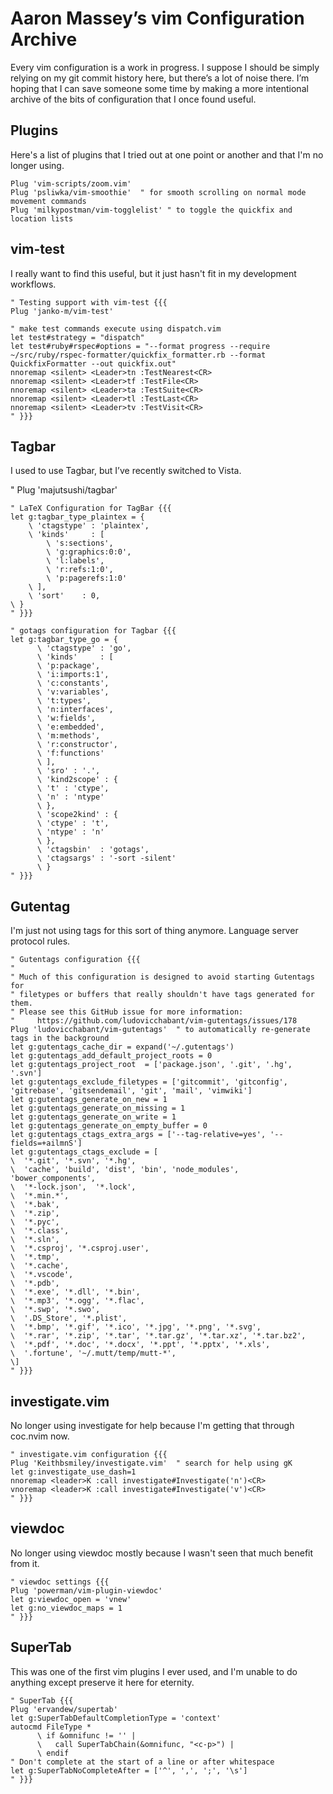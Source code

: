 # Aaron Massey’s vim Configuration Archive

Every vim configuration is a work in progress.  I suppose I should be simply
relying on my git commit history here, but there’s a lot of noise there.  I’m
hoping that I can save someone some time by making a more intentional archive
of the bits of configuration that I once found useful.

## Plugins

Here's a list of plugins that I tried out at one point or another and that I'm
no longer using.

```vim
Plug 'vim-scripts/zoom.vim'
Plug 'psliwka/vim-smoothie'  " for smooth scrolling on normal mode movement commands
Plug 'milkypostman/vim-togglelist' " to toggle the quickfix and location lists
```

## vim-test

I really want to find this useful, but it just hasn't fit in my development
workflows.

```vim
" Testing support with vim-test {{{
Plug 'janko-m/vim-test'

" make test commands execute using dispatch.vim
let test#strategy = "dispatch"
let test#ruby#rspec#options = "--format progress --require ~/src/ruby/rspec-formatter/quickfix_formatter.rb --format QuickfixFormatter --out quickfix.out"
nnoremap <silent> <Leader>tn :TestNearest<CR>
nnoremap <silent> <Leader>tf :TestFile<CR>
nnoremap <silent> <Leader>ta :TestSuite<CR>
nnoremap <silent> <Leader>tl :TestLast<CR>
nnoremap <silent> <Leader>tv :TestVisit<CR>
" }}}
```

## Tagbar

I used to use Tagbar, but I’ve recently switched to Vista.

" Plug 'majutsushi/tagbar'

```vim
" LaTeX Configuration for TagBar {{{
let g:tagbar_type_plaintex = {
    \ 'ctagstype' : 'plaintex',
    \ 'kinds'     : [
        \ 's:sections',
        \ 'g:graphics:0:0',
        \ 'l:labels',
        \ 'r:refs:1:0',
        \ 'p:pagerefs:1:0'
    \ ],
    \ 'sort'    : 0,
\ }
" }}}
```

```vim
" gotags configuration for Tagbar {{{
let g:tagbar_type_go = {
      \ 'ctagstype' : 'go',
      \ 'kinds'     : [
      \ 'p:package',
      \ 'i:imports:1',
      \ 'c:constants',
      \ 'v:variables',
      \ 't:types',
      \ 'n:interfaces',
      \ 'w:fields',
      \ 'e:embedded',
      \ 'm:methods',
      \ 'r:constructor',
      \ 'f:functions'
      \ ],
      \ 'sro' : '.',
      \ 'kind2scope' : {
      \ 't' : 'ctype',
      \ 'n' : 'ntype'
      \ },
      \ 'scope2kind' : {
      \ 'ctype' : 't',
      \ 'ntype' : 'n'
      \ },
      \ 'ctagsbin'  : 'gotags',
      \ 'ctagsargs' : '-sort -silent'
      \ }
" }}}
```

## Gutentag

I'm just not using tags for this sort of thing anymore.  Language server
protocol rules.

```vim
" Gutentags configuration {{{
"
" Much of this configuration is designed to avoid starting Gutentags for
" filetypes or buffers that really shouldn't have tags generated for them.
" Please see this GitHub issue for more information:
"     https://github.com/ludovicchabant/vim-gutentags/issues/178
Plug 'ludovicchabant/vim-gutentags'  " to automatically re-generate tags in the background
let g:gutentags_cache_dir = expand('~/.gutentags')
let g:gutentags_add_default_project_roots = 0
let g:gutentags_project_root  = ['package.json', '.git', '.hg', '.svn']
let g:gutentags_exclude_filetypes = ['gitcommit', 'gitconfig', 'gitrebase', 'gitsendemail', 'git', 'mail', 'vimwiki']
let g:gutentags_generate_on_new = 1
let g:gutentags_generate_on_missing = 1
let g:gutentags_generate_on_write = 1
let g:gutentags_generate_on_empty_buffer = 0
let g:gutentags_ctags_extra_args = ['--tag-relative=yes', '--fields=+ailmnS']
let g:gutentags_ctags_exclude = [
\  '*.git', '*.svn', '*.hg',
\  'cache', 'build', 'dist', 'bin', 'node_modules', 'bower_components',
\  '*-lock.json',  '*.lock',
\  '*.min.*',
\  '*.bak',
\  '*.zip',
\  '*.pyc',
\  '*.class',
\  '*.sln',
\  '*.csproj', '*.csproj.user',
\  '*.tmp',
\  '*.cache',
\  '*.vscode',
\  '*.pdb',
\  '*.exe', '*.dll', '*.bin',
\  '*.mp3', '*.ogg', '*.flac',
\  '*.swp', '*.swo',
\  '.DS_Store', '*.plist',
\  '*.bmp', '*.gif', '*.ico', '*.jpg', '*.png', '*.svg',
\  '*.rar', '*.zip', '*.tar', '*.tar.gz', '*.tar.xz', '*.tar.bz2',
\  '*.pdf', '*.doc', '*.docx', '*.ppt', '*.pptx', '*.xls',
\  '.fortune', '~/.mutt/temp/mutt-*',
\]
" }}}
```

## investigate.vim

No longer using investigate for help because I'm getting that through coc.nvim
now.

```vim
" investigate.vim configuration {{{
Plug 'Keithbsmiley/investigate.vim'  " search for help using gK
let g:investigate_use_dash=1
nnoremap <leader>K :call investigate#Investigate('n')<CR>
vnoremap <leader>K :call investigate#Investigate('v')<CR>
" }}}
```

## viewdoc

No longer using viewdoc mostly because I wasn't seen that much benefit from
it.

```vim
" viewdoc settings {{{
Plug 'powerman/vim-plugin-viewdoc'
let g:viewdoc_open = 'vnew'
let g:no_viewdoc_maps = 1
" }}}
```

## SuperTab

This was one of the first vim plugins I ever used, and I'm unable to do
anything except preserve it here for eternity.

```vim
" SuperTab {{{
Plug 'ervandew/supertab'
let g:SuperTabDefaultCompletionType = 'context'
autocmd FileType *
      \ if &omnifunc != '' |
      \   call SuperTabChain(&omnifunc, "<c-p>") |
      \ endif
" Don't complete at the start of a line or after whitespace
let g:SuperTabNoCompleteAfter = ['^', ',', ';', '\s']
" }}}
```
